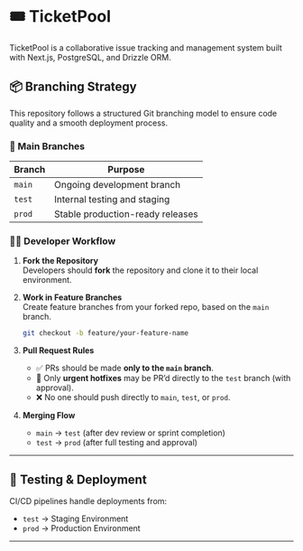 # 🎟️ TicketPool

TicketPool is a collaborative issue tracking and management system built with Next.js, PostgreSQL, and Drizzle ORM.

## 📦 Branching Strategy

This repository follows a structured Git branching model to ensure code quality and a smooth deployment process.

### 🌿 Main Branches

| Branch | Purpose                         |
|--------|----------------------------------|
| `main` | Ongoing development branch       |
| `test` | Internal testing and staging     |
| `prod` | Stable production-ready releases |

### 🧑‍💻 Developer Workflow

1. **Fork the Repository**  
   Developers should **fork** the repository and clone it to their local environment.

2. **Work in Feature Branches**  
   Create feature branches from your forked repo, based on the `main` branch.

   ```bash
   git checkout -b feature/your-feature-name
   ```

3. **Pull Request Rules**
   - ✅ PRs should be made **only to the `main` branch**.
   - 🚨 Only **urgent hotfixes** may be PR’d directly to the `test` branch (with approval).
   - ❌ No one should push directly to `main`, `test`, or `prod`.

4. **Merging Flow**
   - `main` → `test` (after dev review or sprint completion)
   - `test` → `prod` (after full testing and approval)

---

## 🧪 Testing & Deployment

CI/CD pipelines handle deployments from:
- `test` → Staging Environment
- `prod` → Production Environment

---


